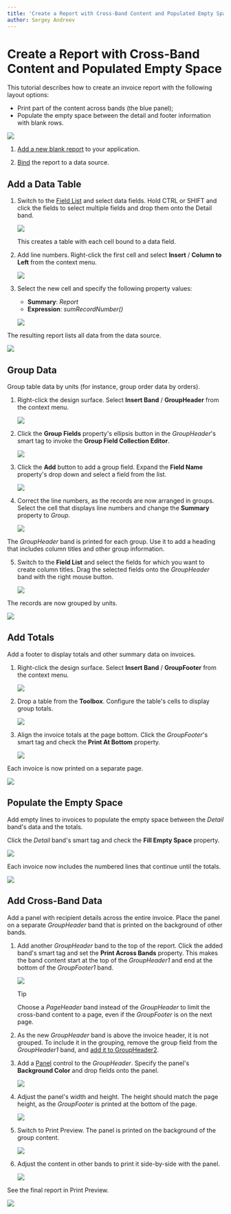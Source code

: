 ```yaml
---
title: 'Create a Report with Cross-Band Content and Populated Empty Space'
author: Sergey Andreev
---
```

# Create a Report with Cross-Band Content and Populated Empty Space

This tutorial describes how to create an invoice report with the following layout options:

- Print part of the content across bands (the blue panel);
- Populate the empty space between the detail and footer information with blank rows.

![](../../../../images/eurd-win-underlay-report-preview-6.png)

1. [Add a new blank report](xref:14989) to your application.

1. [Bind](xref:2554) the report to a data source.

## Add a Data Table

1. Switch to the [Field List](../report-designer-tools/ui-panels/field-list.md) and select data fields. Hold CTRL or SHIFT and click the fields to select multiple fields and drop them onto the Detail band.

    ![](../../../../images/eurd-win-underlay-report-drop-fields.png)

    This creates a table with each cell bound to a data field.

1. Add line numbers. Right-click the first cell and select **Insert** / **Column to Left** from the context menu.

    ![](../../../../images/eurd-win-underlay-report-add-cell.png)

1. Select the new cell and specify the following property values:

	* **Summary**: _Report_
	* **Expression**: _sumRecordNumber()_

    ![](../../../../images/eurd-win-underlay-report-add-line-numbers.png)

The resulting report lists all data from the data source.

![](../../../../images/eurd-win-underlay-report-preview-1.png)

## Group Data

Group table data by units (for instance, group order data by orders).

1. Right-click the design surface. Select **Insert Band** / **GroupHeader** from the context menu.

    ![](../../../../images/eurd-win-underlay-report-add-group-header.png)

1. Click the **Group Fields** property's ellipsis button in the _GroupHeader_'s smart tag to invoke the **Group Field Collection Editor**.

	![](../../../../images/eurd-win-underlay-report-invoke-group-editor.png)

1. Click the **Add** button to add a group field. Expand the **Field Name** property's drop down and select a field from the list.

	![](../../../../images/eurd-win-underlay-report-create-group-field.png)

1. Correct the line numbers, as the records are now arranged in groups. Select the cell that displays line numbers and change the **Summary** property to _Group_.

	![](../../../../images/eurd-win-underlay-report-change-line-numbers.png)

The _GroupHeader_ band is printed for each group. Use it to add a heading that includes column titles and other group information.

5. Switch to the **Field List** and select the fields for which you want to create column titles. Drag the selected fields onto the _GroupHeader_ band with the right mouse button.

	![](../../../../images/eurd-win-underlay-report-drop-titles.png)

The records are now grouped by units.

![](../../../../images/eurd-win-underlay-report-preview-2.png)

## Add Totals

Add a footer to display totals and other summary data on invoices.

1. Right-click the design surface. Select **Insert Band** / **GroupFooter** from the context menu.

	![](../../../../images/eurd-win-underlay-report-add-group-footer.png)

1. Drop a table from the **Toolbox**. Configure the table's cells to display group totals.

	![](../../../../images/eurd-win-underlay-report-format-totals.png)

1. Align the invoice totals at the page bottom. Click the _GroupFooter_'s smart tag and check the **Print At Bottom** property.

	![](../../../../images/eurd-win-underlay-report-align-footer.png)

Each invoice is now printed on a separate page.

![](../../../../images/eurd-win-underlay-report-preview-3.png)

## Populate the Empty Space

Add empty lines to invoices to populate the empty space between the _Detail_ band's data and the totals.

Click the _Detail_ band's smart tag and check the **Fill Empty Space** property.

![](../../../../images/eurd-win-underlay-report-fillemptyspace.png)

Each invoice now includes the numbered lines that continue until the totals.

![](../../../../images/eurd-win-underlay-report-preview-4.png)

## Add Cross-Band Data

Add a panel with recipient details across the entire invoice. Place the panel on a separate _GroupHeader_ band that is printed on the background of other bands.

1. Add another _GroupHeader_ band to the top of the report. Click the added band's smart tag and set the **Print Across Bands** property. This makes the band content start at the top of the _GroupHeader1_ and end at the bottom of the _GroupFooter1_ band.

	![](../../../../images/eurd-win-underlay-report-printundernextband.png)

	> [!Tip]
	> Choose a _PageHeader_ band instead of the _GroupHeader_ to limit the cross-band content to a page, even if the _GroupFooter_ is on the next page.

2. As the new _GroupHeader_ band is above the invoice header, it is not grouped. To include it in the grouping, remove the group field from the _GroupHeader1_ band, and [add it to GroupHeader2](#group-data).

1. Add a [Panel](../use-report-elements/use-basic-report-controls/panel.md) control to the _GroupHeader_. Specify the panel's **Background Color** and drop fields onto the panel.

	![](../../../../images/eurd-win-underlay-report-add-recipient.png)

4. Adjust the panel's width and height. The height should match the page height, as the _GroupFooter_ is printed at the bottom of the page.

	![](../../../../images/eurd-win-underlay-report-adjust-crossband-height.png)

1. Switch to Print Preview. The panel is printed on the background of the group content.

	![](../../../../images/eurd-win-underlay-report-preview-5.png)

1. Adjust the content in other bands to print it side-by-side with the panel.

	![](../../../../images/eurd-win-underlay-report-adjust-width.png)

See the final report in Print Preview.

![](../../../../images/eurd-win-underlay-report-preview-6.png)